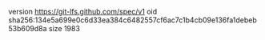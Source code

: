 version https://git-lfs.github.com/spec/v1
oid sha256:134e5a699e0c6d33ea384c6482557cf6ac7c1b4cb09e136fa1debeb53b609d8a
size 1983
